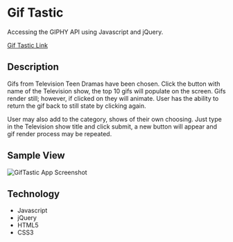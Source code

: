 # Gif Tastic

Accessing the GIPHY API using Javascript and jQuery. 

[Gif Tastic Link](https://daynalaurenc.github.io/GifTastic/ "GifTastic Link")

## Description

Gifs from Television Teen Dramas have been chosen. Click the button with name of the Television show, the top 10 gifs will populate on the screen. Gifs render still; however, if clicked on they will animate. User has the ability to return the gif back to still state by clicking again.

User may also add to the category, shows of their own choosing. Just type in the Television show title and click submit, a new button will appear and gif render process may be repeated.

## Sample View

![GifTastic App Screenshot](/assets/images/screenshot.jpg/)

## Technology

+ Javascript
+ jQuery
+ HTML5
+ CSS3
